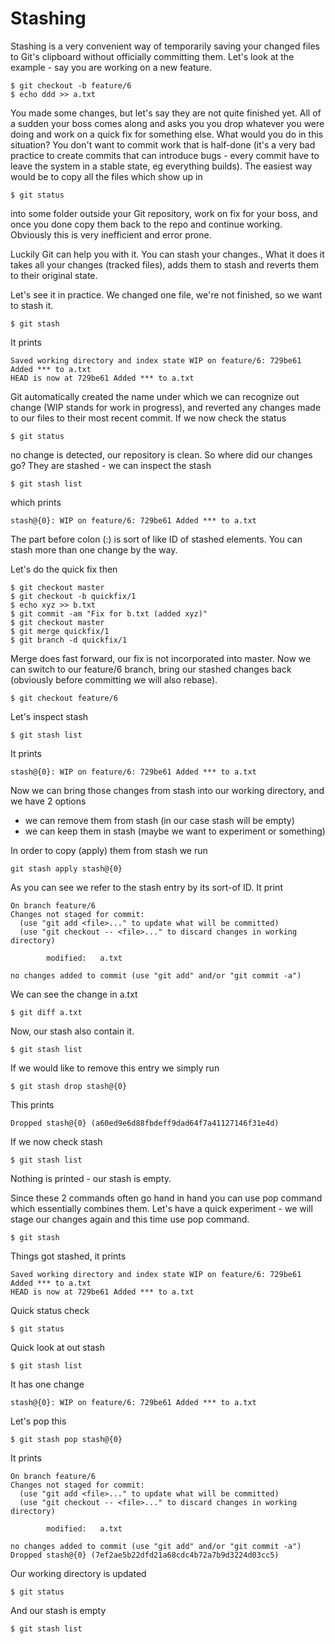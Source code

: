 # Stashing

Stashing is a very convenient way of temporarily saving your changed files to Git's clipboard without officially committing them. Let's look at the example - say you are working on a new feature.

    $ git checkout -b feature/6
    $ echo ddd >> a.txt 
    
You made some changes, but let's say they are not quite finished yet. All of a sudden your boss comes along and asks you you drop whatever you were doing and work on a quick fix for something else. What would you do in this situation? You don't want to commit work that is half-done (it's a very bad practice to create commits that can introduce bugs - every commit have to leave the system in a stable state, eg everything builds). The easiest way would be to copy all the files which show up in 

    $ git status 
    
into some folder outside your Git repository, work on fix for your boss, and once you done copy them back to the repo and continue working. Obviously this is very inefficient and error prone. 

Luckily Git can help you with it. You can stash your changes., What it does it takes all your changes (tracked files), adds them to stash and reverts them to their original state. 

Let's see it in practice. We changed one file, we're not finished, so we want to stash it. 

    $ git stash 
    
It prints 

    Saved working directory and index state WIP on feature/6: 729be61 Added *** to a.txt
    HEAD is now at 729be61 Added *** to a.txt
    
Git automatically created the name under which we can recognize out change (WIP stands for work in progress), and reverted any changes made to our files to their most recent commit. If we now check the status 

    $ git status 
    
no change is detected, our repository is clean. So where did our changes go? They are stashed - we can inspect the stash

    $ git stash list 

which prints 

    stash@{0}: WIP on feature/6: 729be61 Added *** to a.txt
    
The part before colon (:) is sort of like ID of stashed elements. You can stash more than one change by the way.

Let's do the quick fix then 

    $ git checkout master 
    $ git checkout -b quickfix/1
    $ echo xyz >> b.txt 
    $ git commit -am "Fix for b.txt (added xyz)"
    $ git checkout master 
    $ git merge quickfix/1
    $ git branch -d quickfix/1
    
Merge does fast forward, our fix is not incorporated into master. Now we can switch to our feature/6 branch, bring our stashed changes back (obviously before committing we will also rebase). 

    $ git checkout feature/6

Let's inspect stash 

    $ git stash list 
    
It prints 

    stash@{0}: WIP on feature/6: 729be61 Added *** to a.txt
    
Now we can bring those changes from stash into our working directory, and we have 2 options 

* we can remove them from stash (in our case stash will be empty)
* we can keep them in stash (maybe we want to experiment or something)

In order to copy (apply) them from stash we run 

    git stash apply stash@{0}
    
As you can see we refer to the stash entry by its sort-of ID. It print 

    On branch feature/6
    Changes not staged for commit:
      (use "git add <file>..." to update what will be committed)
      (use "git checkout -- <file>..." to discard changes in working directory)

            modified:   a.txt

    no changes added to commit (use "git add" and/or "git commit -a")

    
We can see the change in a.txt 

    $ git diff a.txt 
    
Now, our stash also contain it. 

    $ git stash list 
    
If we would like to remove this entry we simply run 

    $ git stash drop stash@{0}
    
This prints 

    Dropped stash@{0} (a60ed9e6d88fbdeff9dad64f7a41127146f31e4d)
    
If we now check stash
    
    $ git stash list 
    
Nothing is printed - our stash is empty. 

Since these 2 commands often go hand in hand you can use pop command which essentially combines them. Let's have a quick experiment - we will stage our changes again and this time use pop command. 

    $ git stash 
    
Things got stashed, it prints 

    Saved working directory and index state WIP on feature/6: 729be61 Added *** to a.txt
    HEAD is now at 729be61 Added *** to a.txt
    
Quick status check 

    $ git status 
    
Quick look at out stash

    $ git stash list 
    
It has one change  

    stash@{0}: WIP on feature/6: 729be61 Added *** to a.txt
    
Let's pop this 

    $ git stash pop stash@{0} 
    
It prints 

    On branch feature/6
    Changes not staged for commit:
      (use "git add <file>..." to update what will be committed)
      (use "git checkout -- <file>..." to discard changes in working directory)

            modified:   a.txt

    no changes added to commit (use "git add" and/or "git commit -a")
    Dropped stash@{0} (7ef2ae5b22dfd21a68cdc4b72a7b9d3224d03cc5)

Our working directory is updated 

    $ git status 
        
And our stash is empty

    $ git stash list 
